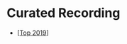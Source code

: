 # Curated Recording

- [[Top 2019]]

[//begin]: # "Autogenerated link references for markdown compatibility"
[Top 2019]: ../notes/top-2019 "Top 2019"
[//end]: # "Autogenerated link references"